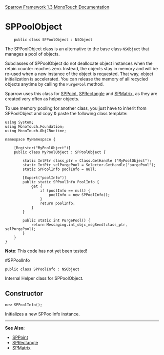 [Sparrow Framework 1.3 MonoTouch Documentation](../index.md) 
# SPPoolObject

		public class SPPoolObject : NSObject

The SPPoolObject class is an alternative to the base class `NSObject` that manages a pool of objects.
 
Subclasses of SPPoolObject do not deallocate object instances when the retain counter reaches zero. Instead, the objects stay in memory and will be re-used when a new instance of the object is requested. That way, object initialization is accelerated. You can release the memory of all recycled objects anytime by calling the `PurgePool` method.
 
Sparrow uses this class for [SPPoint](SPPoint.md), [SPRectangle](SPRectangle.md) and [SPMatrix](SPMatrix.md), as they are created very often as helper objects.
 
To use memory pooling for another class, you just have to inherit from SPPoolObject and copy & paste the following class template:
 
	using System;
	using MonoTouch.Foundation;
	using MonoTouch.ObjCRuntime;

	namespace MyNamespace {
	
		[Register("MyPoolObject")]
		public class MyPoolObject : SPPoolObject {
		
			static IntPtr class_ptr = Class.GetHandle ("MyPoolObject");
	 		static IntPtr selPurgePool = Selector.GetHandle("purgePool");
			static SPPoolInfo poolInfo = null;
	 	
	 		[Export("poolInfo")]
	 		public static SPPoolInfo PoolInfo {
				get {
					if (poolInfo == null) {
						poolInfo = new SPPoolInfo();
					}
					return poolInfo;
				}
			}
		
			public static int PurgePool() {
				return Messaging.int_objc_msgSend(class_ptr, selPurgePool);
			}		
		}
	}

**Note**: This code has not yet been tested!	
	
#SPPoolInfo

	public class SPPoolInfo : NSObject

Internal Helper class for SPPoolObject.

## Constructor

	new SPPoolInfo();
	
Initializes a new SPPoolInfo instance.
		
---

**See Also:**

 - [SPPoint](SPPoint.md)
 - [SPRectangle](SPRectangle.md)
 - [SPMatrix](SPMatrix.md)
